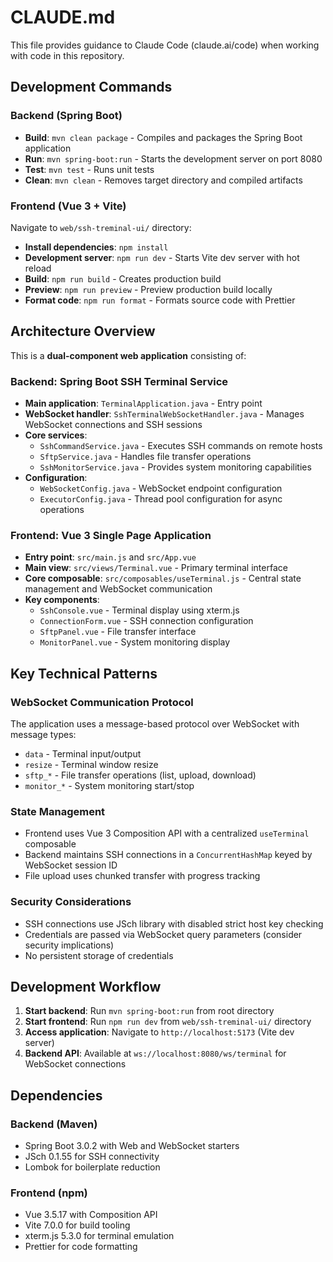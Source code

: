 # CLAUDE.md

This file provides guidance to Claude Code (claude.ai/code) when working with code in this repository.

## Development Commands

### Backend (Spring Boot)
- **Build**: `mvn clean package` - Compiles and packages the Spring Boot application
- **Run**: `mvn spring-boot:run` - Starts the development server on port 8080
- **Test**: `mvn test` - Runs unit tests
- **Clean**: `mvn clean` - Removes target directory and compiled artifacts

### Frontend (Vue 3 + Vite)
Navigate to `web/ssh-treminal-ui/` directory:
- **Install dependencies**: `npm install`
- **Development server**: `npm run dev` - Starts Vite dev server with hot reload
- **Build**: `npm run build` - Creates production build
- **Preview**: `npm run preview` - Preview production build locally
- **Format code**: `npm run format` - Formats source code with Prettier

## Architecture Overview

This is a **dual-component web application** consisting of:

### Backend: Spring Boot SSH Terminal Service
- **Main application**: `TerminalApplication.java` - Entry point
- **WebSocket handler**: `SshTerminalWebSocketHandler.java` - Manages WebSocket connections and SSH sessions
- **Core services**:
  - `SshCommandService.java` - Executes SSH commands on remote hosts
  - `SftpService.java` - Handles file transfer operations
  - `SshMonitorService.java` - Provides system monitoring capabilities
- **Configuration**: 
  - `WebSocketConfig.java` - WebSocket endpoint configuration
  - `ExecutorConfig.java` - Thread pool configuration for async operations

### Frontend: Vue 3 Single Page Application
- **Entry point**: `src/main.js` and `src/App.vue`
- **Main view**: `src/views/Terminal.vue` - Primary terminal interface
- **Core composable**: `src/composables/useTerminal.js` - Central state management and WebSocket communication
- **Key components**:
  - `SshConsole.vue` - Terminal display using xterm.js
  - `ConnectionForm.vue` - SSH connection configuration
  - `SftpPanel.vue` - File transfer interface
  - `MonitorPanel.vue` - System monitoring display

## Key Technical Patterns

### WebSocket Communication Protocol
The application uses a message-based protocol over WebSocket with message types:
- `data` - Terminal input/output
- `resize` - Terminal window resize
- `sftp_*` - File transfer operations (list, upload, download)
- `monitor_*` - System monitoring start/stop

### State Management
- Frontend uses Vue 3 Composition API with a centralized `useTerminal` composable
- Backend maintains SSH connections in a `ConcurrentHashMap` keyed by WebSocket session ID
- File upload uses chunked transfer with progress tracking

### Security Considerations
- SSH connections use JSch library with disabled strict host key checking
- Credentials are passed via WebSocket query parameters (consider security implications)
- No persistent storage of credentials

## Development Workflow

1. **Start backend**: Run `mvn spring-boot:run` from root directory
2. **Start frontend**: Run `npm run dev` from `web/ssh-treminal-ui/` directory
3. **Access application**: Navigate to `http://localhost:5173` (Vite dev server)
4. **Backend API**: Available at `ws://localhost:8080/ws/terminal` for WebSocket connections

## Dependencies

### Backend (Maven)
- Spring Boot 3.0.2 with Web and WebSocket starters
- JSch 0.1.55 for SSH connectivity
- Lombok for boilerplate reduction

### Frontend (npm)
- Vue 3.5.17 with Composition API
- Vite 7.0.0 for build tooling
- xterm.js 5.3.0 for terminal emulation
- Prettier for code formatting